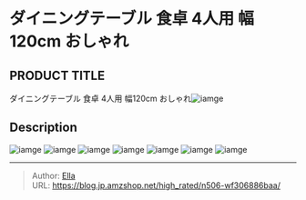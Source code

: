 # ダイニングテーブル 食卓 4人用 幅120cm おしゃれ


## PRODUCT TITLE 

ダイニングテーブル 食卓 4人用 幅120cm おしゃれ![iamge](https://b2bfiles1.gigab2b.cn/image/wkseller/7404/20230711_70a2fb1c05adfffa306935dc11fd70d5.jpg)

## Description











![iamge](https://b2bfiles1.gigab2b.cn/image/wkseller/7404/20230829_6fdc8a76c9ae3766c2d5845ebbcc993f.jpg)
![iamge](https://b2bfiles1.gigab2b.cn/image/wkseller/7404/20230829_8ed504f5c276573d8787e958218e5147.jpg)
![iamge](https://b2bfiles1.gigab2b.cn/image/wkseller/7404/20230829_98293cdc70121741aec4c7e2c2ccf29d.jpg)
![iamge](https://b2bfiles1.gigab2b.cn/image/wkseller/7404/20230829_4cf53dbded6cec2fde8392f944841649.jpg)
![iamge](https://b2bfiles1.gigab2b.cn/image/wkseller/7404/20230829_05cf10c4a03c9b2d61c114b7e3d7c43e.jpg)
![iamge](https://b2bfiles1.gigab2b.cn/image/wkseller/7404/20230829_30843ec74c40582769f38f495aaa8c3b.jpg)
![iamge](https://b2bfiles1.gigab2b.cn/image/wkseller/7404/20230829_3e7ea1415e93bf99f0afd0791a98e3f6.jpg)


---

> Author: [Ella](https://blog.jp.amzshop.net/)  
> URL: https://blog.jp.amzshop.net/high_rated/n506-wf306886baa/  

